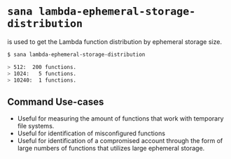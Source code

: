 # `sana lambda-ephemeral-storage-distribution`

is used to get the Lambda function distribution by ephemeral storage size.

```sh
$ sana lambda-ephemeral-storage-distribution

> 512:  200 functions.
> 1024:   5 functions.
> 10240:  1 functions.
```

## Command Use-cases

- Useful for measuring the amount of functions that work with temporary file systems.
- Useful for identification of misconfigured functions
- Useful for identification of a compromised account through the form of large numbers of functions that utilizes large ephemeral storage.
